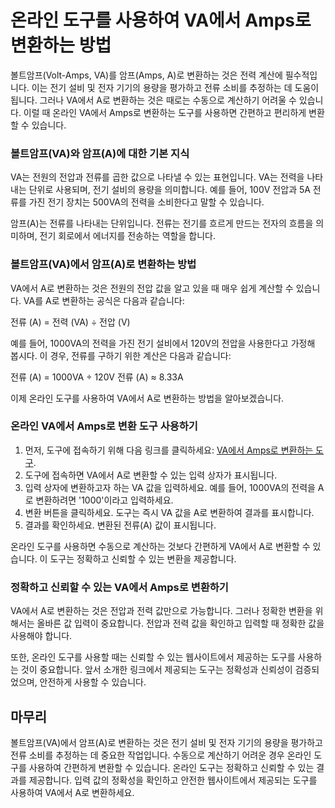 온라인 도구를 사용하여 VA에서 Amps로 변환하는 방법
===============================

볼트암프(Volt-Amps, VA)를 암프(Amps, A)로 변환하는 것은 전력 계산에 필수적입니다. 이는 전기 설비 및 전자 기기의 용량을 평가하고 전류 소비를 추정하는 데 도움이 됩니다. 그러나 VA에서 A로 변환하는 것은 때로는 수동으로 계산하기 어려울 수 있습니다. 이럴 때 온라인 VA에서 Amps로 변환하는 도구를 사용하면 간편하고 편리하게 변환할 수 있습니다.

### 볼트암프(VA)와 암프(A)에 대한 기본 지식

VA는 전원의 전압과 전류를 곱한 값으로 나타낼 수 있는 표현입니다. VA는 전력을 나타내는 단위로 사용되며, 전기 설비의 용량을 의미합니다. 예를 들어, 100V 전압과 5A 전류를 가진 전기 장치는 500VA의 전력을 소비한다고 말할 수 있습니다.

암프(A)는 전류를 나타내는 단위입니다. 전류는 전기를 흐르게 만드는 전자의 흐름을 의미하며, 전기 회로에서 에너지를 전송하는 역할을 합니다.

### 볼트암프(VA)에서 암프(A)로 변환하는 방법

VA에서 A로 변환하는 것은 전원의 전압 값을 알고 있을 때 매우 쉽게 계산할 수 있습니다. VA를 A로 변환하는 공식은 다음과 같습니다:

전류 (A) = 전력 (VA) ÷ 전압 (V)

예를 들어, 1000VA의 전력을 가진 전기 설비에서 120V의 전압을 사용한다고 가정해 봅시다. 이 경우, 전류를 구하기 위한 계산은 다음과 같습니다:

전류 (A) = 1000VA ÷ 120V 전류 (A) ≈ 8.33A

이제 온라인 도구를 사용하여 VA에서 A로 변환하는 방법을 알아보겠습니다.

### 온라인 VA에서 Amps로 변환 도구 사용하기

1. 먼저, 도구에 접속하기 위해 다음 링크를 클릭하세요: [VA에서 Amps로 변환하는 도구](https://www.onlinecalculatorsfree.com/ko/tools/volt-amps-to-amps-calculator.html).
2. 도구에 접속하면 VA에서 A로 변환할 수 있는 입력 상자가 표시됩니다.
3. 입력 상자에 변환하고자 하는 VA 값을 입력하세요. 예를 들어, 1000VA의 전력을 A로 변환하려면 '1000'이라고 입력하세요.
4. 변환 버튼을 클릭하세요. 도구는 즉시 VA 값을 A로 변환하여 결과를 표시합니다.
5. 결과를 확인하세요. 변환된 전류(A) 값이 표시됩니다.

온라인 도구를 사용하면 수동으로 계산하는 것보다 간편하게 VA에서 A로 변환할 수 있습니다. 이 도구는 정확하고 신뢰할 수 있는 변환을 제공합니다.

### 정확하고 신뢰할 수 있는 VA에서 Amps로 변환하기

VA에서 A로 변환하는 것은 전압과 전력 값만으로 가능합니다. 그러나 정확한 변환을 위해서는 올바른 값 입력이 중요합니다. 전압과 전력 값을 확인하고 입력할 때 정확한 값을 사용해야 합니다.

또한, 온라인 도구를 사용할 때는 신뢰할 수 있는 웹사이트에서 제공하는 도구를 사용하는 것이 중요합니다. 앞서 소개한 링크에서 제공되는 도구는 정확성과 신뢰성이 검증되었으며, 안전하게 사용할 수 있습니다.

마무리
---

볼트암프(VA)에서 암프(A)로 변환하는 것은 전기 설비 및 전자 기기의 용량을 평가하고 전류 소비를 추정하는 데 중요한 작업입니다. 수동으로 계산하기 어려운 경우 온라인 도구를 사용하여 간편하게 변환할 수 있습니다. 온라인 도구는 정확하고 신뢰할 수 있는 결과를 제공합니다. 입력 값의 정확성을 확인하고 안전한 웹사이트에서 제공되는 도구를 사용하여 VA에서 A로 변환하세요.